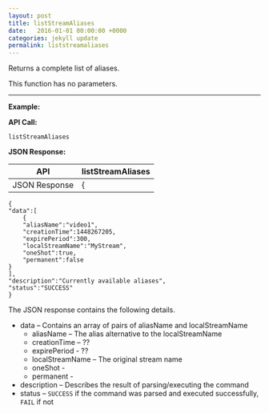 ```yaml
---
layout: post
title: listStreamAliases
date:   2016-01-01 00:00:00 +0000
categories: jekyll update
permalink: liststreamaliases
---
```


Returns a complete list of aliases.

This function has no parameters.

------

**Example:**

**API Call:**

``` 
listStreamAliases
```

**JSON Response:**

| API           | listStreamAliases |
| ------------- | ----------------- |
| JSON Response | {                 |

``` 
{
"data":[
    {
    "aliasName":"video1",
    "creationTime":1448267205,
    "expirePeriod":300,
    "localStreamName":"MyStream",
    "oneShot":true,
    "permanent":false
}
],
"description":"Currently available aliases",
"status":"SUCCESS"
}
```

The JSON response contains the following details.

- data – Contains an array of pairs of aliasName and localStreamName
  - aliasName – The alias alternative to the localStreamName
  - creationTime – ??
  - expirePeriod - ??
  - localStreamName – The original stream name
  - oneShot -
  - permanent -
- description – Describes the result of parsing/executing the command
- status – `SUCCESS` if the command was parsed and executed successfully, `FAIL` if not
